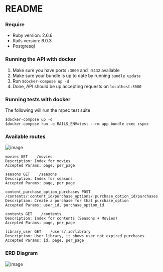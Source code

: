 # README

### Require

* Ruby version: 2.6.6
* Rails version: 6.0.3
* Postgresql


### Running the API with docker
1. Make sure you have ports `:3000` and `:5432` available
2. Make sure your bundle is up to date by running `bundle update`
3. Run `$docker-compose up -d`
4. Done, API should be up accepting requests on `localhost:3000`



### Running tests with docker

The following will run the rspec test suite
```
$docker-compose up -d
$docker-compose run -e RAILS_ENV=test --rm app bundle exec rspec
```

### Available routes
![image](https://user-images.githubusercontent.com/28736591/111831489-3ba14f80-88ce-11eb-968b-9e7a34f06b99.png)

```
movies GET    /movies
Description: Index for movies
Accepted Params: page, per_page
```

```
seasons GET    /seasons
Description: Index for seasons
Accepted Params: page, per_page
```

```
content_purchase_option_purchases POST   /contents/:content_id/purchase_options/:purchase_option_id/purchases
Description: Create a purchase for that purchase_option
Accepted Params: user_id, purchase_option_id
```

```
contents GET    /contents
Description: Index for contents (Seasons + Movies)
Accepted Params: page, per_page
```

```
library_user GET    /users/:id/library
Description: User library, it shows user not expired purchases
Accepted Params: id, page, per_page
```




### ERD Diagram

![image](https://user-images.githubusercontent.com/28736591/111749400-7a082180-8870-11eb-8dc0-2db9e0ae7c90.png)
